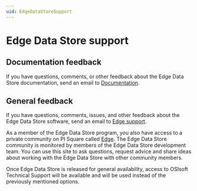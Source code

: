 ```yaml
---
uid: EdgeDataStoreSupport
---
```


# Edge Data Store support

## Documentation feedback

If you have questions, comments, or other feedback about the Edge Data Store documentation, send an email to [Documentation](mailto:documentation@osisoft.com?subject=[DocFX]%20Edge%20Data%20Store).

## General feedback

If you have questions, comments, issues, and other feedback about the Edge Data Store software, send an email to [Edge support](mailto:edgesupport@osisoft.com).

As a member of the Edge Data Store program, you also have access to a private community on PI Square called [Edge](https://pisquare.osisoft.com/groups/edge). 
The Edge Data Store community is monitored by members of the Edge Data Store development team. 
You can use this site to ask questions, request advice and share ideas about working with the Edge Data Store with other community members.

Once Edge Data Store is released for general availability, access to OSIsoft Technical Support will be available and will be used instead of the previously mentioned options.
